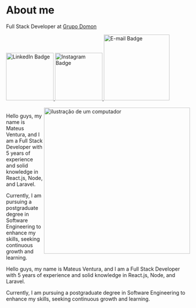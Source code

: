 # About me
Full Stack Developer at [Grupo Domon](https://www.grupodomon.com.br)

<div id="badges">
  <a href="https://www.linkedin.com/in/omateusventura">
    <img src="https://i.ibb.co/dJdstwc/github-linkedin.png" width="130" alt="LinkedIn Badge"/>
  </a>
  <a href="https://www.instagram.com/omateusventura/">
    <img src="https://i.ibb.co/ww4cTpz/github-instagram.png" width="130" alt="Instagram Badge"/>
  </a>
  <a href="#">
    <img src="https://i.ibb.co/G5BshBS/email.png" width="180" alt="E-mail Badge"/>
  </a>
</div>

<br>

<img src="https://raw.githubusercontent.com/MicaelliMedeiros/micaellimedeiros/master/image/computer-illustration.png" alt="ilustração de um computador" min-width="400px" max-width="400px" width="400px" align="right" />

<p>
  Hello guys, my name is Mateus Ventura, and I am a Full Stack Developer with 5 years of experience and solid knowledge in React.js, Node, and Laravel.
</p>

<p>
Currently, I am pursuing a postgraduate degree in Software Engineering to enhance my skills, seeking continuous growth and learning.
</p>

<p>
Hello guys, my name is Mateus Ventura, and I am a Full Stack Developer with 5 years of experience and solid knowledge in React.js, Node, and Laravel.
</p>

<p>
Currently, I am pursuing a postgraduate degree in Software Engineering to enhance my skills, seeking continuous growth and learning.
</p>

